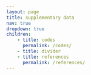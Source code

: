```yaml
---
layout: page
title: supplementary data
nav: true
dropdown: true
children:
    - title: codes
      permalink: /codes/
    - title: divider
    - title: references
      permalink: /references/
---
```

